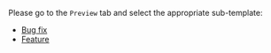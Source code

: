 Please go to the `Preview` tab and select the appropriate sub-template:

* [Bug fix](?expand=1&template=bug_fix.md)
* [Feature](?expand=1&template=feature.md)
